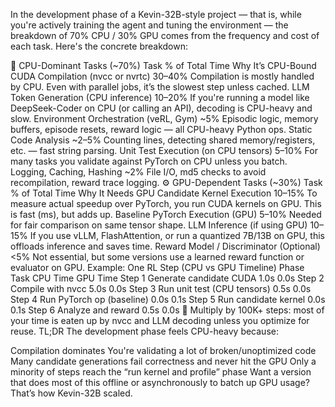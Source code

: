 In the development phase of a Kevin-32B-style project — that is, while you're actively training the agent and tuning the environment — the breakdown of 70% CPU / 30% GPU comes from the frequency and cost of each task. Here's the concrete breakdown:

🔧 CPU-Dominant Tasks (~70%)
Task	% of Total Time	Why It’s CPU-Bound
CUDA Compilation (nvcc or nvrtc)	30–40%	Compilation is mostly handled by CPU. Even with parallel jobs, it’s the slowest step unless cached.
LLM Token Generation (CPU inference)	10–20%	If you're running a model like DeepSeek-Coder on CPU (or calling an API), decoding is CPU-heavy and slow.
Environment Orchestration (veRL, Gym)	~5%	Episodic logic, memory buffers, episode resets, reward logic — all CPU-heavy Python ops.
Static Code Analysis	~2–5%	Counting lines, detecting shared memory/registers, etc. — fast string parsing.
Unit Test Execution (on CPU tensors)	5–10%	For many tasks you validate against PyTorch on CPU unless you batch.
Logging, Caching, Hashing	~2%	File I/O, md5 checks to avoid recompilation, reward trace logging.
⚙️ GPU-Dependent Tasks (~30%)
Task	% of Total Time	Why It Needs GPU
Candidate Kernel Execution	10–15%	To measure actual speedup over PyTorch, you run CUDA kernels on GPU. This is fast (ms), but adds up.
Baseline PyTorch Execution (GPU)	5–10%	Needed for fair comparison on same tensor shape.
LLM Inference (if using GPU)	10–15%	If you use vLLM, FlashAttention, or run a quantized 7B/13B on GPU, this offloads inference and saves time.
Reward Model / Discriminator (Optional)	<5%	Not essential, but some versions use a learned reward function or evaluator on GPU.
Example: One RL Step (CPU vs GPU Timeline)
Phase	Task	CPU Time	GPU Time
Step 1	Generate candidate CUDA	1.0s	0.0s
Step 2	Compile with nvcc	5.0s	0.0s
Step 3	Run unit test (CPU tensors)	0.5s	0.0s
Step 4	Run PyTorch op (baseline)	0.0s	0.1s
Step 5	Run candidate kernel	0.0s	0.1s
Step 6	Analyze and reward	0.5s	0.0s
🔁 Multiply by 100K+ steps: most of your time is eaten up by nvcc and LLM decoding unless you optimize for reuse.
TL;DR
The development phase feels CPU-heavy because:

Compilation dominates
You're validating a lot of broken/unoptimized code
Many candidate generations fail correctness and never hit the GPU
Only a minority of steps reach the “run kernel and profile” phase
Want a version that does most of this offline or asynchronously to batch up GPU usage? That’s how Kevin-32B scaled.
